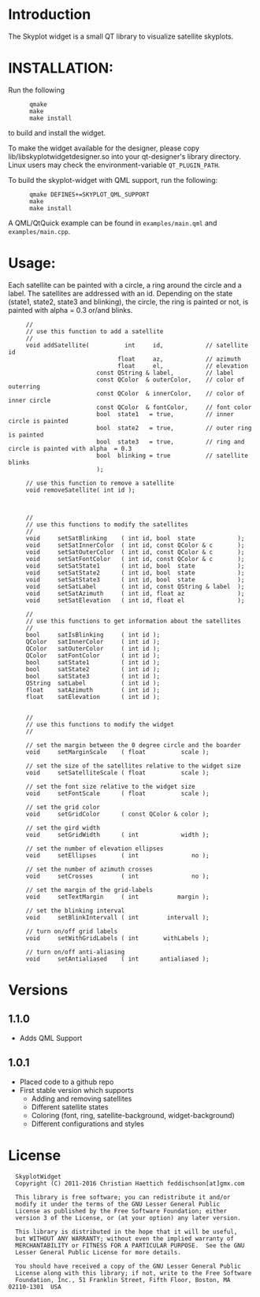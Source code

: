 
Introduction
=============
The Skyplot widget is a small QT library to visualize satellite skyplots.



INSTALLATION:
===============


Run the following

```
      qmake
      make
      make install
```
to build and install the widget.

To make the widget available for the designer, please copy
lib/libskyplotwidgetdesigner.so into your qt-designer's library directory.
Linux users may check the environment-variable `QT_PLUGIN_PATH`.

To build the skyplot-widget with QML support, run the following:
```
      qmake DEFINES+=SKYPLOT_QML_SUPPORT
      make
      make install
```
A QML/QtQuick example can be found in `examples/main.qml` and `examples/main.cpp`.





Usage:
=========

Each satellite can be painted with a circle, a ring around the circle and a
label. The satellites are addressed with an id.
Depending on the state (state1, state2, state3 and blinking), the circle,
the ring is painted or not, is painted with alpha = 0.3 or/and blinks.


```
     //
     // use this function to add a satellite
     //
     void addSatellite(          int     id,            // satellite id
                               float     az,            // azimuth
                               float     el,            // elevation
                         const QString & label,         // label
                         const QColor  & outerColor,    // color of outerring
                         const QColor  & innerColor,    // color of inner circle
                         const QColor  & fontColor,     // font color
                         bool  state1   = true,         // inner circle is painted
                         bool  state2   = true,         // outer ring is painted 
                         bool  state3   = true,         // ring and circle is painted with alpha  = 0.3
                         bool  blinking = true          // satellite blinks
                         );

     // use this function to remove a satellite
     void removeSatellite( int id );



     //
     // use this functions to modify the satellites
     //
     void     setSatBlinking    ( int id, bool  state            );
     void     setSatInnerColor  ( int id, const QColor & c       );
     void     setSatOuterColor  ( int id, const QColor & c       );
     void     setSatFontColor   ( int id, const QColor & c       );
     void     setSatState1      ( int id, bool  state            );
     void     setSatState2      ( int id, bool  state            );
     void     setSatState3      ( int id, bool  state            );
     void     setSatLabel       ( int id, const QString & label  );
     void     setSatAzimuth     ( int id, float az               );
     void     setSatElevation   ( int id, float el               );

     //
     // use this functions to get information about the satellites
     //
     bool     satIsBlinking     ( int id );
     QColor   satInnerColor     ( int id );
     QColor   satOuterColor     ( int id );
     QColor   satFontColor      ( int id );
     bool     satState1         ( int id );
     bool     satState2         ( int id );
     bool     satState3         ( int id );
     QString  satLabel          ( int id );
     float    satAzimuth        ( int id );
     float    satElevation      ( int id );


     //
     // use this functions to modify the widget
     //

     // set the margin between the 0 degree circle and the boarder
     void     setMarginScale    ( float          scale ); 

     // set the size of the satellites relative to the widget size
     void     setSatelliteScale ( float          scale );

     // set the font size relative to the widget size
     void     setFontScale      ( float          scale );

     // set the grid color
     void     setGridColor      ( const QColor & color );

     // set the gird width
     void     setGridWidth      ( int            width );

     // set the number of elevation ellipses
     void     setEllipses       ( int               no );

     // set the number of azimuth crosses
     void     setCrosses        ( int               no );

     // set the margin of the grid-labels
     void     setTextMargin     ( int           margin );

     // set the blinking interval
     void     setBlinkIntervall ( int        intervall );

     // turn on/off grid labels
     void     setWithGridLabels ( int       withLabels );

     // turn on/off anti-aliasing
     void     setAntialiased    ( int      antialiased );
```

Versions
==============

1.1.0
-----
 - Adds QML Support

1.0.1
------
 - Placed code to a github repo
 - First stable version which supports
    - Adding and removing satellites
    - Different satellite states
    - Coloring (font, ring, satellite-background, widget-background)
    - Different configurations and styles



License
===============
~~~~~~~~~~~~~~~~~~~~~~~~~~~~~~~~~~
  SkyplotWidget
  Copyright (C) 2011-2016 Christian Haettich feddischson[at]gmx.com

  This library is free software; you can redistribute it and/or
  modify it under the terms of the GNU Lesser General Public
  License as published by the Free Software Foundation; either
  version 3 of the License, or (at your option) any later version.

  This library is distributed in the hope that it will be useful,
  but WITHOUT ANY WARRANTY; without even the implied warranty of
  MERCHANTABILITY or FITNESS FOR A PARTICULAR PURPOSE.  See the GNU
  Lesser General Public License for more details.

  You should have received a copy of the GNU Lesser General Public
  License along with this library; if not, write to the Free Software
  Foundation, Inc., 51 Franklin Street, Fifth Floor, Boston, MA  02110-1301  USA
~~~~~~~~~~~~~~~~~~~~~~~~~~~~~~~~~~

